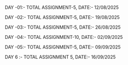 DAY -01:- TOTAL ASSIGNMENT-5, DATE:- 12/08/2025

DAY -02:- TOTAL ASSIGNMENT-5, DATE:- 19/08/2025

DAY -03:- TOTAL ASSIGNMENT-5, DATE:- 26/08/2025

DAY -04:- TOTAL ASSIGNMENT-10, DATE:- 02/09/2025

DAY -05:- TOTAL ASSIGNMENT-5, DATE:- 09/09/2025

DAY 6 :- TOTAL ASSIGNMENT 5, DATE:- 16/09/2025
